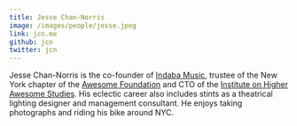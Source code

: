 ```yaml
---
title: Jesse Chan-Norris
image: /images/people/jesse.jpeg
link: jcn.me
github: jcn
twitter: jcn
---
```


Jesse Chan-Norris is the co-founder of <a href="http://www.indabamusic.com/" target="blank">Indaba Music</a>, trustee of the New York chapter of the <a href="http://www.awesomefoundation.org/" target="blank">Awesome Foundation</a> and CTO of the <a href="http://blog.awesomestudies.org/" target="blank">Institute on Higher Awesome Studies</a>. His eclectic career also includes stints as a theatrical lighting designer and management consultant. He enjoys taking photographs and riding his bike around NYC.
